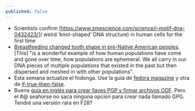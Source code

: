 ```yaml
---
published: false
---
```

- Scientists confirm [https://www.zmescience.com/science/i-motif-dna-0432423/]( weird ‘knot-shaped’ DNA structure) in human cells for the first time
- [Breastfeeding changed tooth shape in pre-Native American peoples](https://www.zmescience.com/science/anthropology/breastfeeding-changed-tooth-shape-pre-native-american-peoples/). [This] "is a wonderful example of how human populations have come and gone over time, how populations are ephemeral. We all carry in our DNA pieces of multiple populations that existed in the past but then dispersed and meshed in with other populations".
- Esta semana actualize el fodonga. Use la guia de [fedora magazine](https://fedoramagazine.org/upgrading-fedora-27-fedora-28/) y  otra de  [if-true-then-false](https://www.if-not-true-then-false.com/2017/upgrade-fedora-26-to-27-dnf/).
- Buena [guia en inglés para crear llaves PGP y firmar archivos ODF](https://www.techrepublic.com/article/how-to-sign-libreoffice-6-documents-with-gnupg/). Pero el #$@%$ seahorse no saca ninguna opcion para crear nada llamado GPG. Tendré una versión rara en F28?
